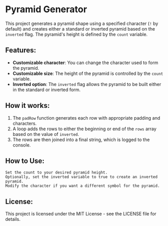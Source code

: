 # Pyramid Generator

This project generates a pyramid shape using a specified character (`!` by default) and creates either a standard or 
inverted pyramid based on the `inverted` flag. The pyramid's height is defined by the `count` variable.

## Features:
- **Customizable character**: You can change the character used to form the pyramid.
- **Customizable size**: The height of the pyramid is controlled by the `count` variable.
- **Inverted option**: The `inverted` flag allows the pyramid to be built either in the standard or inverted form.
  
## How it works:
1. The `padRow` function generates each row with appropriate padding and characters.
2. A loop adds the rows to either the beginning or end of the `rows` array based on the value of `inverted`.
3. The rows are then joined into a final string, which is logged to the console.

## How to Use:

    Set the count to your desired pyramid height.
    Optionally, set the inverted variable to true to create an inverted pyramid.
    Modify the character if you want a different symbol for the pyramid.

## License:

This project is licensed under the MIT License - see the LICENSE file for details.
